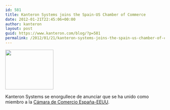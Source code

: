 ```yaml
---
id: 581
title: Kanteron Systems joins the Spain-US Chamber of Commerce
date: 2012-01-21T22:45:06+00:00
author: kanteron
layout: post
guid: https://www.kanteron.com/blog/?p=581
permalink: /2012/01/21/kanteron-systems-joins-the-spain-us-chamber-of-commerce/
---
```

<img class="aligncenter" title="SUSCC Logo" src="https://sgn-group.com/wp-content/files_mf/cache/th_df63d629c7f867654923d2eeb9e4da30_logo2p.png" alt="" width="152" height="126" />

Kanteron Systems se enorgullece de anunciar que se ha unido como miembro a la <a title="https://www.spainuscc.org/" href="https://www.spainuscc.org/" target="_blank">Cámara de Comercio España-EEUU</a>.